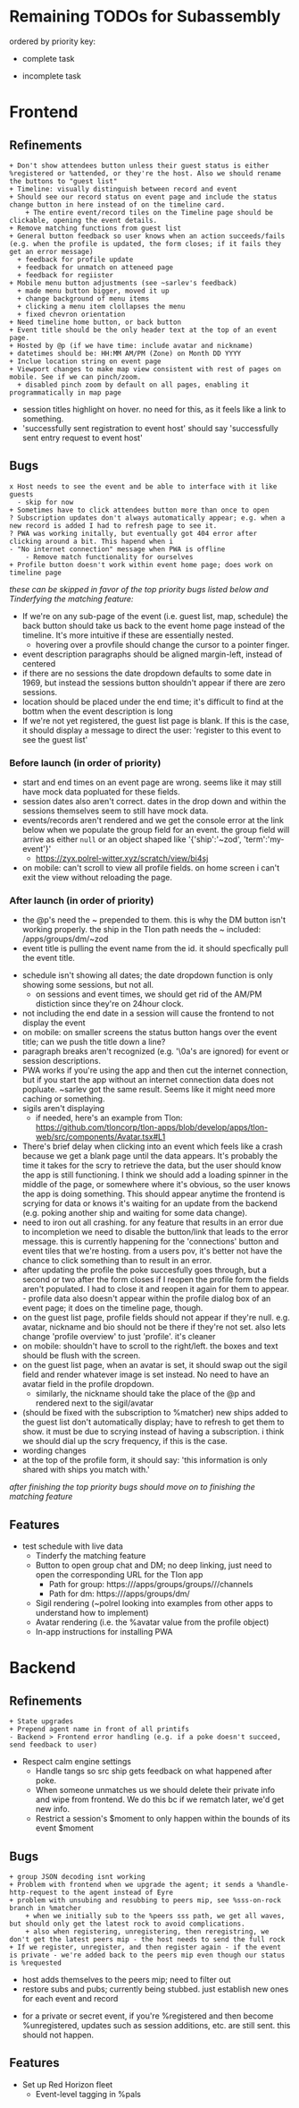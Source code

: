 # Remaining TODOs for Subassembly
ordered by priority
key:
+ complete task
- incomplete task


# Frontend

## Refinements
	+ Don't show attendees button unless their guest status is either %registered or %attended, or they're the host. Also we should rename the buttons to "guest list"
	+ Timeline: visually distinguish between record and event
	+ Should see our record status on event page and include the status change button in here instead of on the timeline card.
		+ The entire event/record tiles on the Timeline page should be clickable, opening the event details.
	+ Remove matching functions from guest list
	+ General button feedback so user knows when an action succeeds/fails (e.g. when the profile is updated, the form closes; if it fails they get an error message)
      + feedback for profile update
      + feedback for unmatch on atteneed page
      + feedback for regiister
	+ Mobile menu button adjustments (see ~sarlev's feedback)
      + made menu button bigger, moved it up
      + change background of menu items
      + clicking a menu item clollapses the menu
      + fixed chevron orientation
	+ Need timeline home button, or back button
	+ Event title should be the only header text at the top of an event page.
	+ Hosted by @p (if we have time: include avatar and nickname)
	+ datetimes should be: HH:MM AM/PM (Zone) on Month DD YYYY
	+ Inclue location string on event page
	+ Viewport changes to make map view consistent with rest of pages on mobile. See if we can pinch/zoom.
      + disabled pinch zoom by default on all pages, enabling it programmatically in map page
  - session titles highlight on hover. no need for this, as it feels like a link to something.
  - 'successfully sent registration to event host' should say 'successfully sent entry request to event host'


## Bugs
	x Host needs to see the event and be able to interface with it like guests
      - skip for now
	+ Sometimes have to click attendees button more than once to open
	? Subscription updates don't always automatically appear; e.g. when a new record is added I had to refresh page to see it.
	? PWA was working initally, but eventually got 404 error after clicking around a bit. This hapend when i
	- "No internet connection" message when PWA is offline
    	- Remove match functionality for ourselves
	+ Profile button doesn't work within event home page; does work on timeline page

*these can be skipped in favor of the top priority bugs listed below and Tinderfying the matching feature:*
  - If we're on any sub-page of the event (i.e. guest list, map, schedule) the back button should take us back to the event home page instead of the timeline. It's more intuitive if these are essentially nested.
      - hovering over a provfile should change the cursor to a pointer finger.
  - event description paragraphs should be aligned margin-left, instead of centered
  - if there are no sessions the date dropdown defaults to some date in 1969, but instead the sessions button shouldn't appear if there are zero sessions.
  - location should be placed under the end time; it's difficult to find at the bottm when the event description is long
  - If we're not yet registered, the guest list page is blank. If this is the case, it should display a message to direct the user: 'register to this event to see the guest list'

### Before launch (in order of priority)
  + start and end times on an event page are wrong. seems like it may still have mock data popluated for these fields.
  + session dates also aren't correct. dates in the drop down and within the sessions themselves seem to still have mock data.
  + events/records aren't rendered and we get the console error at the link below when we populate the group field for an event. the group field will arrive as either `null` or an object shaped like '{'ship':'~zod', 'term':'my-event'}'
      - https://zyx.polrel-witter.xyz/scratch/view/bi4sj
  + on mobile: can't scroll to view all profile fields. on home screen i can't exit the view without reloading the page.

### After launch (in order of priority)
  + the @p's need the ~ prepended to them. this is why the DM button isn't working properly. the ship in the Tlon path needs the ~ included: <url>/apps/groups/dm/~zod
  + event title is pulling the event name from the id. it should specfically pull the event title.
  - schedule isn't showing all dates; the date dropdown function is only showing some sessions, but not all.
      - on sessions and event times, we should get rid of the AM/PM distiction since they're on 24hour clock.
  - not including the end date in a session will cause the frontend to not display the event
  - on mobile: on smaller screens the status button hangs over the event title; can we push the title down a line?
  - paragraph breaks aren't recognized (e.g. '\0a's are ignored) for event or session descriptions.
  - PWA works if you're using the app and then cut the internet connection, but if you start the app without an internet connection data does not popluate. ~sarlev got the same result. Seems like it might need more caching or something.
  - sigils aren't displaying
      - if needed, here's an example from Tlon: https://github.com/tloncorp/tlon-apps/blob/develop/apps/tlon-web/src/components/Avatar.tsx#L1
  - There's brief delay when clicking into an event which feels like a crash because we get a blank page until the data appears. It's probably the time it takes for the scry to retrieve the data, but the user should know the app is still functioning. I think we should add a loading spinner in the middle of the page, or somewhere where it's obvious, so the user knows the app is doing something. This should appear anytime the frontend is scrying for data or knows it's waiting for an update from the backend (e.g. poking another ship and waiting for some data change).
  - need to iron out all crashing. for any feature that results in an error due to incompletion we need to disable the button/link that leads to the error message. this is currently happening for the 'connections' button and event tiles that we're hosting. from a users pov, it's better not have the chance to click something than to result in an error.
  - after updating the profile the poke succesfully goes through, but a second or two after the form closes if I reopen the profile form the fields aren't populated. I had to close it and reopen it again for them to appear.
        - profile data also doesn't appear within the profile dialog box of an event page; it does on the timeline page, though.
  - on the guest list page, profile fields should not appear if they're null. e.g. avatar, nickname and bio should not be there if they're not set. also lets change 'profile overview' to just 'profile'. it's cleaner
  - on mobile: shouldn't have to scroll to the right/left. the boxes and text should be flush with the screen.
  - on the guest list page, when an avatar is set, it should swap out the sigil field and render whatever image is set instead. No need to have an avatar field in the profile dropdown.
    - similarly, the nickname should take the place of the @p and rendered next to the sigil/avatar
  - (should be fixed with the subscription to %matcher) new ships added to the guest list don't automatically display; have to refresh to get them to show. it must be due to scrying instead of having a subscription. i think we should dial up the scry frequency, if this is the case.
  - wording changes
  - at the top of the profile form, it should say: 'this information is only shared with ships you match with.'

*after finishing the top priority bugs should move on to finishing the matching feature*

## Features
  + test schedule with live data
	- Tinderfy the matching feature
	+ Button to open group chat and DM; no deep linking, just need to open the corresponding URL for the Tlon app
		- Path for group: https://<ship url>/apps/groups/groups/<group host ship>/<group name>/channels
		- Path for dm: https://<ship url>/apps/groups/dm/<target ship>
	+ Sigil rendering (~polrel looking into examples from other apps to understand how to implement)
	+ Avatar rendering (i.e. the %avatar value from the profile object)
	- In-app instructions for installing PWA



# Backend

## Refinements
	+ State upgrades
	+ Prepend agent name in front of all printifs
	- Backend > Frontend error handling (e.g. if a poke doesn't succeed, send feedback to user)
  - Respect calm engine settings
	- Handle tangs so src ship gets feedback on what happened after poke.
	- When someone unmatches us we should delete their private info and wipe from frontend. We do this bc if we rematch later, we'd get new info.
	- Restrict a session's $moment to only happen within the bounds of its event $moment

## Bugs
	+ group JSON decoding isnt working
	+ Problem with frontend when we upgrade the agent; it sends a %handle-http-request to the agent instead of Eyre
	+ problem with unsubing and resubbing to peers mip, see %sss-on-rock branch in %matcher
		+ when we initially sub to the %peers sss path, we get all waves, but should only get the latest rock to avoid complications.
		+ also when registering, unregistering, then reregistring, we don't get the latest peers mip - the host needs to send the full rock
	+ If we register, unregister, and then register again - if the event is private - we're added back to the peers mip even though our status is %requested
  + host adds themselves to the peers mip; need to filter out
  + restore subs and pubs; currently being stubbed. just establish new ones for each event and record
  - for a private or secret event, if you're %registered and then become %unregistered, updates such as session additions, etc. are still sent. this should not happen.

## Features
  - Set up Red Horizon fleet
	- Event-level tagging in %pals
